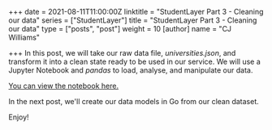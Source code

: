 +++
date = 2021-08-11T11:00:00Z
linktitle = "StudentLayer Part 3 - Cleaning our data"
series = ["StudentLayer"]
title = "StudentLayer Part 3 - Cleaning our data"
type = ["posts", "post"]
weight = 10
[author]
name = "CJ Williams"

+++
In this post, we will take our raw data file, _universities.json_, and transform it into a clean state ready to be used in our service. We will use a Jupyter Notebook and _pandas_ to load, analyse, and manipulate our data.

[You can view the notebook here.](https://github.com/WilliamsCJ/studentlayer/blob/main/data/StudentLayerData.ipynb)

In the next post, we'll create our data models in Go from our clean dataset. 

Enjoy!